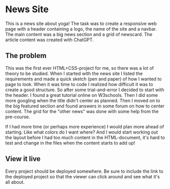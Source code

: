 # News Site

This is a news site about yoga! 
The task was to create a responsive web page with a header containing a logo, the name of the site and a navbar. The main content was a big news section and a grid of newscard. The article content was created with ChatGPT.

## The problem

This was the first ever HTML+CSS-project for me, so there was a lot of theory to be studied.
When I started with the news site I listed the requirements and made a quick sketch (pen and paper) of how I wanted to page to look.
When it was time to code I realized how difficult it was to create a good structure. So after some trial-and-error I decided to start with the header. I found a great tutorial online on W3schools. Then I did some more googling when the title didn't center as planned.
Then I moved on to the big featured section and found answers in some forum on how to center content.
The grid for the "other news" was done with some help from the pre-course.

If I had more time (or perhaps more experience) I would plan more ahead of starting. Like what colors do I want where? And I would start working out the layout before I had too much content in the HTML-document, it's hard to test and change in the files when the content starts to add up!

## View it live
Every project should be deployed somewhere. Be sure to include the link to the deployed project so that the viewer can click around and see what it's all about.